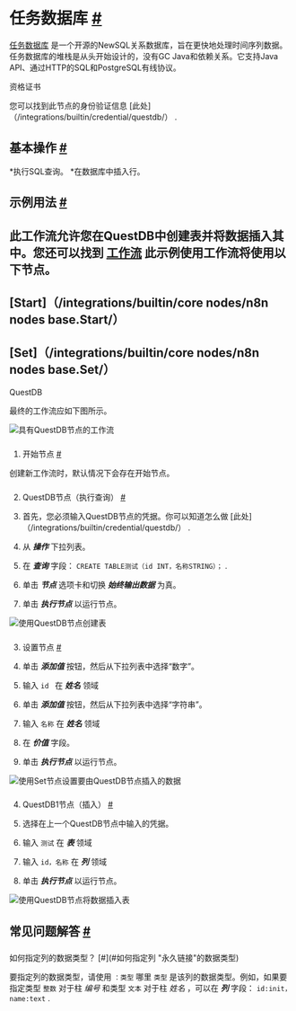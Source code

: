 


 任务数据库
 [#](#questdb "永久链接")
=========================================



[任务数据库](https://questdb.io/) 
 是一个开源的NewSQL关系数据库，旨在更快地处理时间序列数据。任务数据库的堆栈是从头开始设计的，没有GC Java和依赖关系。它支持Java API、通过HTTP的SQL和PostgreSQL有线协议。
 




 资格证书
 



 您可以找到此节点的身份验证信息
 [此处]（/integrations/builtin/credential/questdb/）
 .
 




 基本操作
 [#](#基本操作 "永久链接")
-----------------------------------------------------------


*执行SQL查询。
*在数据库中插入行。



 示例用法
 [#](#示例用法 "永久链接")
-----------------------------------------------------



 此工作流允许您在QuestDB中创建表并将数据插入其中。您还可以找到
 [工作流](https://n8n.io/workflows/592) 
 此示例使用工作流将使用以下节点。
-
 [Start]（/integrations/builtin/core nodes/n8n nodes base.Start/）
 -
 [Set]（/integrations/builtin/core nodes/n8n nodes base.Set/）
 -
 QuestDB




 最终的工作流应如下图所示。
 



![具有QuestDB节点的工作流](https://d33wubrfki0l68.cloudfront.net/3806b8bfe7f831a5f86a0f6ad16bbfd92f91e586/657ff/_images/integrations/builtin/app-nodes/questdb/workflow.png)



### 
 1. 开始节点
 [#](#1-start-node "永久链接")



 创建新工作流时，默认情况下会存在开始节点。
 


### 
 2. QuestDB节点（执行查询）
 [#](#2-questdb-node-execute-query "永久链接")


1. 首先，您必须输入QuestDB节点的凭据。你可以知道怎么做
 [此处]（/integrations/builtin/credential/questdb/）
 .
2. 从
 ***操作***
 下拉列表。
3. 在
 ***查询***
 字段：
 `CREATE TABLE测试（id INT，名称STRING）；`
 .
4. 单击
 ***节点***
 选项卡和切换
 ***始终输出数据***
 为真。
5. 单击
 ***执行节点***
 以运行节点。



![使用QuestDB节点创建表](https://d33wubrfki0l68.cloudfront.net/ec34cdd0d1a1161427ed10a2ce609e5ec676789e/6c525/_images/integrations/builtin/app-nodes/questdb/questdb_node.png)



### 
 3. 设置节点
 [#](#3-集-节点 "永久链接")


1. 单击
 ***添加值***
 按钮，然后从下拉列表中选择“数字”。
2. 输入
 `id `
 在
 ***姓名***
 领域
3. 单击
 ***添加值***
 按钮，然后从下拉列表中选择“字符串”。
4. 输入
 `名称`
 在
 ***姓名***
 领域
5. 在
 ***价值***
 字段。
6. 单击
 ***执行节点***
 以运行节点。



![使用Set节点设置要由QuestDB节点插入的数据](https://d33wubrfki0l68.cloudfront.net/abac4ca44c9315798ef6b8a8ffecf0123a7177c3/9b50a/_images/integrations/builtin/app-nodes/questdb/set_node.png)



### 
 4. QuestDB1节点（插入）
 [#](#4-questdb1-node-insert "永久链接")


1. 选择在上一个QuestDB节点中输入的凭据。
2. 输入
 `测试`
 在
 ***表***
 领域
3. 输入
 `id，名称`
 在
 ***列***
 领域
4. 单击
 ***执行节点***
 以运行节点。



![使用QuestDB节点将数据插入表](https://d33wubrfki0l68.cloudfront.net/0b9feef762ea827b1718ee1163172421fd31e13e/1209b/_images/integrations/builtin/app-nodes/questdb/questdb1_node.png)




 常见问题解答
 [#](#faqs "永久链接")
-----------------------------------


### 
 如何指定列的数据类型？
 [#](#如何指定列 "永久链接"的数据类型)



 要指定列的数据类型，请使用
 `：类型`
 哪里
 `类型`
 是该列的数据类型。例如，如果要指定类型
 `整数`
 对于柱
 *编号*
 和类型
 `文本`
 对于柱
 *姓名*
 ，可以在
 ***列***
 字段：
 `id:init，name:text`
 .
 




